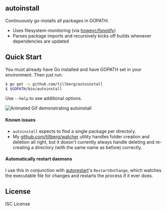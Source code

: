 autoinstall
-----------

Continuously go-installs all packages in GOPATH.

- Uses filesystem-monitoring (via [howeyc/fsnotify][howeyc/fsnotify])
- Parses package imports and recursively kicks off builds whenever dependencies are updated

Quick Start
-----------

You must already have Go installed and have GOPATH set in your environment. Then just run:

```sh
$ go get -u github.com/tillberg/autoinstall
$ $GOPATH/bin/autoinstall
```

Use `--help` to see additional options.

![Animated Gif demonstrating autoinstall](https://www.tillberg.us/c/c99aebe723954893cb20290679facbe294ca800ae0c6e6b08da84c2d5ef89f5c/autoinstall.gif)

#### Known issues

- `autoinstall` expects to find a single package per directory.
- My [github.com/tillberg/watcher](watcher) utility handles folder creation and deletion all
  right, but it doesn't currently always handle deleting and re-creating a directory (with
  the same name as before) correctly.

#### Automatically restart daemons

I use this in conjunction with [autorestart][autorestart]'s `RestartOnChange`, which watches
the executable file for changes and restarts the process if it ever does.

License
-------

ISC License

[howeyc/fsnotify]: https://github.com/howeyc/fsnotify
[autorestart]: https://github.com/tillberg/autorestart
[watcher]: https://www.github.com/tillberg/watcher
